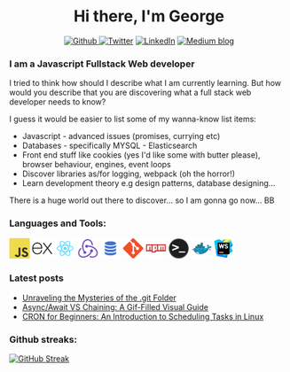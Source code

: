 <div align="center">
   <h1>Hi there, I'm George
</div>
<div align="center">
  <a href="https://github.com/Georgelinardis" target="_blank">
    <img alt="Github" src="https://img.shields.io/badge/GitHub-%2312100E.svg?&style=for-the-badge&logo=Github&logoColor=white" />
  </a>
  <a href="https://twitter.com/FreakingCode" target="_blank">
    <img alt="Twitter" src="https://img.shields.io/badge/twitter-%231DA1F2.svg?&style=for-the-badge&logo=twitter&logoColor=white" /></a>
  <a href="https://www.linkedin.com/in/georgelinardis/" target="_blank">
    <img alt="LinkedIn" src="https://img.shields.io/badge/linkedin-%230077B5.svg?&style=for-the-badge&logo=linkedin&logoColor=white" /></a>
  <a href="https://medium.com/@georgelinardis/" target="_blank">
    <img alt="Medium blog" src="https://img.shields.io/badge/Medium-2c756b?style=for-the-badge&logo=medium&logoColor=white" /></a>
</div>

### I am a Javascript Fullstack Web developer

I tried to think how should I describe what I am currently learning.
But how would you describe that you are discovering what a full stack web developer needs to know?

I guess it would be easier to list some of my wanna-know list items:

- Javascript - advanced issues (promises, currying etc)
- Databases - specifically MYSQL - Elasticsearch
- Front end stuff like cookies (yes I'd like some with butter please), browser behaviour, engines, event loops
- Discover libraries as/for logging, webpack (oh the horror!)
- Learn development theory e.g design patterns, database designing...

There is a huge world out there to discover... so I am gonna go now... BB 
<br>
### Languages and Tools:

<code><img height="37" src="https://raw.githubusercontent.com/github/explore/80688e429a7d4ef2fca1e82350fe8e3517d3494d/topics/javascript/javascript.png" alt="javascript"></code>
<code><img height="37" src="https://raw.githubusercontent.com/devicons/devicon/master/icons/express/express-original.svg" alt="expressjs"></code>
<code><img height="37" src="https://raw.githubusercontent.com/github/explore/80688e429a7d4ef2fca1e82350fe8e3517d3494d/topics/react/react.png" alt="react"></code>
<code><img height="37" src="https://raw.githubusercontent.com/github/explore/80688e429a7d4ef2fca1e82350fe8e3517d3494d/topics/redux/redux.png" alt="redux"></code>
<code><img height="37" src="https://raw.githubusercontent.com/github/explore/80688e429a7d4ef2fca1e82350fe8e3517d3494d/topics/sql/sql.png" alt="sql"></code>
<code><img height="37" src="https://raw.githubusercontent.com/devicons/devicon/master/icons/git/git-original.svg" alt="git"></code>
<code><img height="37" src="https://raw.githubusercontent.com/devicons/devicon/master/icons/npm/npm-original-wordmark.svg" alt="npm"></code>
<code><img height="37" src="https://raw.githubusercontent.com/github/explore/80688e429a7d4ef2fca1e82350fe8e3517d3494d/topics/terminal/terminal.png" alt="terminal"></code> 
<code><img height="37" src="https://raw.githubusercontent.com/devicons/devicon/master/icons/docker/docker-original.svg" alt="docker"></code>
<code><img height="37" src="https://raw.githubusercontent.com/devicons/devicon/master/icons/webstorm/webstorm-original.svg" alt="webstorm"></code>   

### Latest posts
- [Unraveling the Mysteries of the .git Folder](https://medium.com/@georgelinardis/unraveling-the-mysteries-of-the-git-folder-d47b55071aa5)
- [Async/Await VS Chaining: A Gif-Filled Visual Guide](https://medium.com/@georgelinardis/async-await-vs-promise-chaining-visualising-the-flows-40865d115af1)
- [CRON for Beginners: An Introduction to Scheduling Tasks in Linux](https://blog.devgenius.io/what-is-a-cron-and-how-to-create-your-first-one-9560d229bf5a)

### Github streaks:
  
[![GitHub Streak](https://github-readme-streak-stats.herokuapp.com/?user=georgelinardis&theme=dark)](https://git.io/streak-stats)

